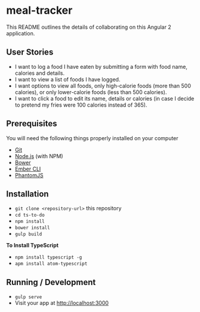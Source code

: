 # meal-tracker

This README outlines the details of collaborating on this Angular 2 application.

## User Stories
* I want to log a food I have eaten by submitting a form with food name, calories and details.
* I want to view a list of foods I have logged.
* I want options to view all foods, only high-calorie foods (more than 500 calories), or only lower-calorie foods (less than 500 calories).
* I want to click a food to edit its name, details or calories (in case I decide to pretend my fries were 100 calories instead of 365).

## Prerequisites

You will need the following things properly installed on your computer

* [Git](https://git-scm.com/)
* [Node.js](https://nodejs.org/) (with NPM)
* [Bower](https://bower.io/)
* [Ember CLI](https://ember-cli.com/)
* [PhantomJS](http://phantomjs.org/)

## Installation

* `git clone <repository-url>` this repository
* `cd ts-to-do`
* `npm install`
* `bower install`
* `gulp build`

**To Install TypeScript**

* `npm install typescript -g`
* `apm install atom-typescript`

## Running / Development

* `gulp serve`
* Visit your app at [http://localhost:3000](http://localhost:3000)
